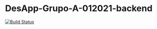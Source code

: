 # DesApp-Grupo-A-012021-backend

[![Build Status](https://travis-ci.com/nicoruiz/DesApp-Grupo-A-012021-backend.svg?branch=main)](https://travis-ci.com/nicoruiz/DesApp-Grupo-A-012021-backend)
